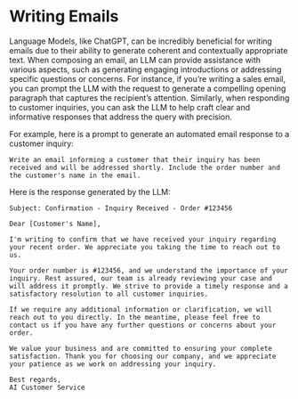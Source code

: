 # Writing Emails

Language Models, like ChatGPT, can be incredibly beneficial for writing emails due to their ability to generate coherent and contextually appropriate text. When composing an email, an LLM can provide assistance with various aspects, such as generating engaging introductions or addressing specific questions or concerns. For instance, if you’re writing a sales email, you can prompt the LLM with the request to generate a compelling opening paragraph that captures the recipient’s attention. Similarly, when responding to customer inquiries, you can ask the LLM to help craft clear and informative responses that address the query with precision.

For example, here is a prompt to generate an automated email response to a customer inquiry:

```
Write an email informing a customer that their inquiry has been received and will be addressed shortly. Include the order number and the customer's name in the email.
```

Here is the response generated by the LLM:

```
Subject: Confirmation - Inquiry Received - Order #123456

Dear [Customer's Name],

I'm writing to confirm that we have received your inquiry regarding your recent order. We appreciate you taking the time to reach out to us.

Your order number is #123456, and we understand the importance of your inquiry. Rest assured, our team is already reviewing your case and will address it promptly. We strive to provide a timely response and a satisfactory resolution to all customer inquiries.

If we require any additional information or clarification, we will reach out to you directly. In the meantime, please feel free to contact us if you have any further questions or concerns about your order.

We value your business and are committed to ensuring your complete satisfaction. Thank you for choosing our company, and we appreciate your patience as we work on addressing your inquiry.

Best regards,
AI Customer Service
```
